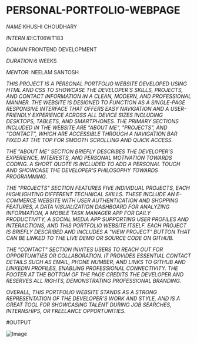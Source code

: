 # PERSONAL-PORTFOLIO-WEBPAGE

*NAME*:KHUSHI CHOUDHARY

*INTERN ID*:CT06WT183

*DOMAIN*:FRONTEND DEVELOPMENT

*DURATION*:6 WEEKS

*MENTOR*: NEELAM SANTOSH

*THIS PROJECT IS A PERSONAL PORTFOLIO WEBSITE DEVELOPED USING HTML AND CSS TO SHOWCASE THE DEVELOPER'S SKILLS, PROJECTS, AND CONTACT INFORMATION IN A CLEAN, MODERN, AND PROFESSIONAL MANNER. THE WEBSITE IS DESIGNED TO FUNCTION AS A SINGLE-PAGE RESPONSIVE INTERFACE THAT OFFERS EASY NAVIGATION AND A USER-FRIENDLY EXPERIENCE ACROSS ALL DEVICE SIZES INCLUDING DESKTOPS, TABLETS, AND SMARTPHONES. THE PRIMARY SECTIONS INCLUDED IN THE WEBSITE ARE "ABOUT ME", "PROJECTS", AND "CONTACT", WHICH ARE ACCESSIBLE THROUGH A NAVIGATION BAR FIXED AT THE TOP FOR SMOOTH SCROLLING AND QUICK ACCESS.*

*THE "ABOUT ME" SECTION BRIEFLY DESCRIBES THE DEVELOPER’S EXPERIENCE, INTERESTS, AND PERSONAL MOTIVATION TOWARDS CODING. A SHORT QUOTE IS INCLUDED TO ADD A PERSONAL TOUCH AND SHOWCASE THE DEVELOPER'S PHILOSOPHY TOWARDS PROGRAMMING.*

*THE "PROJECTS" SECTION FEATURES FIVE INDIVIDUAL PROJECTS, EACH HIGHLIGHTING DIFFERENT TECHNICAL SKILLS. THESE INCLUDE AN E-COMMERCE WEBSITE WITH USER AUTHENTICATION AND SHOPPING FEATURES, A DATA VISUALIZATION DASHBOARD FOR ANALYZING INFORMATION, A MOBILE TASK MANAGER APP FOR DAILY PRODUCTIVITY, A SOCIAL MEDIA APP SUPPORTING USER PROFILES AND INTERACTIONS, AND THIS PORTFOLIO WEBSITE ITSELF. EACH PROJECT IS BRIEFLY DESCRIBED AND INCLUDES A "VIEW PROJECT" BUTTON THAT CAN BE LINKED TO THE LIVE DEMO OR SOURCE CODE ON GITHUB.*

*THE "CONTACT" SECTION INVITES USERS TO REACH OUT FOR OPPORTUNITIES OR COLLABORATION. IT PROVIDES ESSENTIAL CONTACT DETAILS SUCH AS EMAIL, PHONE NUMBER, AND LINKS TO GITHUB AND LINKEDIN PROFILES, ENABLING PROFESSIONAL CONNECTIVITY. THE FOOTER AT THE BOTTOM OF THE PAGE CREDITS THE DEVELOPER AND RESERVES ALL RIGHTS, DEMONSTRATING PROFESSIONAL BRANDING.*

*OVERALL, THIS PORTFOLIO WEBSITE STANDS AS A STRONG REPRESENTATION OF THE DEVELOPER’S WORK AND STYLE, AND IS A GREAT TOOL FOR SHOWCASING TALENT DURING JOB SEARCHES, INTERNSHIPS, OR FREELANCE OPPORTUNITIES.*

#OUTPUT

![Image](https://github.com/user-attachments/assets/c1504139-4304-4287-85ed-29d0b85328c7)
